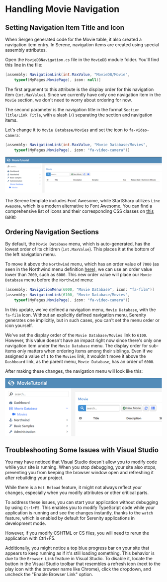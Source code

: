 # Handling Movie Navigation

## Setting Navigation Item Title and Icon

When Sergen generated code for the Movie table, it also created a navigation item entry. In Serene, navigation items are created using special assembly attributes.

Open the `MovieDBNavigation.cs` file in the `MovieDB` module folder. You'll find this line in the file:

```cs
[assembly: NavigationLink(int.MaxValue, "MovieDB/Movie", 
    typeof(MyPages.MoviePage), icon: null)]
```

The first argument to this attribute is the display order for this navigation item (`int.MaxValue`). Since we currently have only one navigation item in the `Movie` section, we don't need to worry about ordering for now.

The second parameter is the navigation title in the format `Section Title/Link Title`, with a slash (`/`) separating the section and navigation items.

Let's change it to `Movie Database/Movies` and set the icon to `fa-video-camera`:

```cs
[assembly: NavigationLink(int.MaxValue, "Movie Database/Movies", 
    typeof(MyPages.MoviePage), icon: "fa-video-camera")]
```

![Movies Nav Title and Icon](img/movies-nav-title-icon.png)

The Serene template includes Font Awesome, while StartSharp utilizes `Line Awesome`, which is a modern alternative to Font Awesome. You can find a comprehensive list of icons and their corresponding CSS classes on [this page](https://demo.serenity.is/Serenity.Demo.AdvancedSamples/UIElements/Icons).

## Ordering Navigation Sections

By default, the `Movie Database` menu, which is auto-generated, has the lowest order of its children (`int.MaxValue`). This places it at the bottom of the left navigation menu.

To move it above the `Northwind` menu, which has an order value of `7000` (as seen in the Northwind menu definition [here](https://github.com/serenity-is/common-features/blob/master/src/Serenity.Demo.Northwind/Modules/Shared/NorthwindNavigation.cs)), we can use an order value lower than `7000`, such as `6000`. This new order value will place our `Movie Database` menu before the `Northwind` menu:

```cs
[assembly: NavigationMenu(6000, "Movie Database", icon: "fa-film")]
[assembly: NavigationLink(6100, "Movie Database/Movies", 
    typeof(MyPages.MoviePage), icon: "fa-video-camera")]
```

In this update, we've defined a navigation menu, `Movie Database`, with the `fa-film` icon. Without an explicitly defined navigation menu, Serenity generates one implicitly, but in such cases, you can't set the menu order or icon yourself.

We've set the display order of the `Movie Database/Movies` link to `6100`. However, this value doesn't have an impact right now since there's only one navigation item under the `Movie Database` menu. The display order for sub-items only matters when ordering items among their siblings. Even if we assigned a value of `1` to the `Movies` link, it wouldn't move it above the `Dashboard` link, as the parent menu, `Movie Database`, has an order of `6000`.

After making these changes, the navigation menu will look like this:

![Movie Database Nav Moved](img/movie_nav_moved.png)

## Troubleshooting Some Issues with Visual Studio

You may have noticed that Visual Studio doesn't allow you to modify code while your site is running. When you stop debugging, your site also stops, preventing you from keeping the browser window open and refreshing it after rebuilding your project.

While there is a `Hot Reload` feature, it might not always reflect your changes, especially when you modify attributes or other critical parts.

To address these issues, you can start your application without debugging by using `Ctrl+F5`. This enables you to modify TypeScript code while your application is running and see the changes instantly, thanks to the `watch` feature, which is enabled by default for Serenity applications in development mode.

However, if you modify CSHTML or CS files, you will need to rerun the application with Ctrl+F5.

Additionally, you might notice a top blue progress bar on your site that appears to keep running as if it's still loading something. This behavior is due to the `Browser Link` feature in Visual Studio. To disable it, locate the button in the Visual Studio toolbar that resembles a refresh icon (next to the play icon with the browser name like Chrome), click the dropdown, and uncheck the "Enable Browser Link" option.